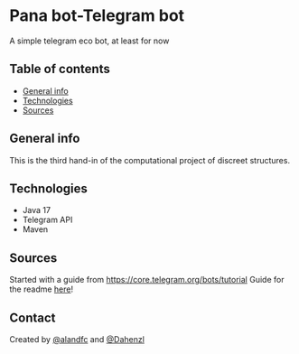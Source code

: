 # Pana bot-Telegram bot
A simple telegram eco bot, at least for now
## Table of contents
* [General info](#general-info)
* [Technologies](#Technologies)
* [Sources](#Sources)

## General info
This is the third hand-in of the computational project
of discreet structures.

## Technologies
* Java 17
* Telegram API
* Maven

## Sources
Started with a guide from https://core.telegram.org/bots/tutorial
Guide for the readme [here](https://github.com/ritaly/README-cheatsheet/blob/master/README.md)! 

## Contact
Created by [@alandfc](https://www.t.me/alandfc) and [@Dahenzl](https://www.t.me/Dahenzl)